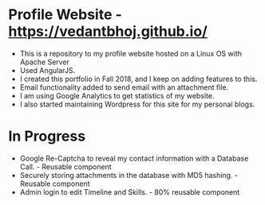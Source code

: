 # Profile Website - https://vedantbhoj.github.io/
- This is a repository to my profile website hosted on a Linux OS with Apache Server<br>
- Used AngularJS.<br>
- I created this portfolio in Fall 2018, and I keep on adding features to this.<br>
- Email functionality added to send email with an attachment file.<br>
- I am using Google Analytics to get statistics of my website.<br>
- I also started maintaining Wordpress for this site for my personal blogs.<br>
# In Progress 
- Google Re-Captcha to reveal my contact information with a Database Call. - Reusable component<br>
- Securely storing attachments in the database with MD5 hashing. - Reusable component<br>
- Admin login to edit Timeline and Skills. - 80% reusable component<br>
